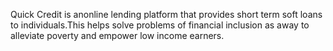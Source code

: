 Quick Credit is anonline lending platform that provides short term soft loans to individuals.This helps solve problems of financial inclusion as away to alleviate poverty and empower low income earners.
